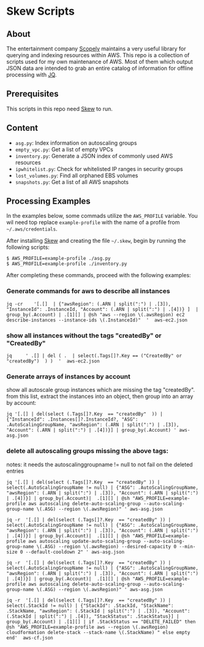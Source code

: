 # Skew Scripts

## About

The entertainment company [Scopely][Scopely] maintains a very useful library for
querying and indexing resources within AWS.  This repo is a collection of
scripts used for my own maintenance of AWS.  Most of them which output JSON
data are intended to grab an entire catalog of information for offline
processing with [JQ][JQ].

## Prerequisites

This scripts in this repo need [Skew][skew] to run.

## Content

  - `asg.py`: Index information on autoscaling groups
  - `empty_vpc.py`: Get a list of empty VPCs
  - `inventory.py`: Generate a JSON index of commonly used AWS resources
  - `ipwhitelist.py`: Check for whitelisted IP ranges in security groups
  - `lost_volumes.py`: Find all orphaned EBS volumes
  - `snapshots.py`: Get a list of all AWS snapshots

## Processing Examples

In the examples below, some commads utilize the `AWS_PROFILE` variable.  You wil need top replace `example-profile` with the name of a profile from `~/.aws/credentials`.

After installing [Skew][skew] and creating the file `~/.skew`, begin by running the following scripts:

```
$ AWS_PROFILE=example-profile ./asg.py
$ AWS_PROFILE=example-profile ./inventory.py
```

After completing these commands, proceed with the following examples: 

### Generate commands for aws to describe all instances

```
jq -cr    '[.[]  | {"awsRegion": (.ARN | split(":") | .[3]), "InstanceId": .InstanceId, "Account": (.ARN | split(":") | .[4])} ]  | group_by(.Account) | .[1][] | @sh "aws --region \(.awsRegion) ec2 describe-instances --instance-ids \(.InstanceId)"  '  aws-ec2.json
```

### show all instances without the tags "createdBy" or "CreatedBy"

```
jq     ' .[] | del ( .  | select(.Tags[]?.Key == ("CreatedBy" or "createdBy")  ) )  '  aws-ec2.json
```

### Generate arrays of instances by account

show all autoscale group instances  which are missing the tag "createdBy".  from this list, extract the instances into an object, then group into an array by account:

```
jq '[.[] | del(select (.Tags[]?.Key  == "createdBy"  )) | {"InstanceId": .Instances[]?.InstanceId?, "ASG": .AutoScalingGroupName, "awsRegion": (.ARN | split(":") | .[3]), "Account": (.ARN | split(":") | .[4])}] | group_by(.Account) ' aws-asg.json
```


### delete all autoscaling groups missing the above tags:
notes:  it needs the autoscalinggroupname != null to not fail on the deleted entries

```
jq '[.[] | del(select (.Tags[]?.Key  == "createdBy" )) |  select(.AutoScalingGroupName != null) | {"ASG": .AutoScalingGroupName, "awsRegion": (.ARN | split(":") | .[3]), "Account": (.ARN | split(":") | .[4])}] | group_by(.Account)|  .[1][] | @sh "AWS_PROFILE=example-profile aws autoscaling delete-auto-scaling-group --auto-scaling-group-name \(.ASG) --region \(.awsRegion)" ' aws-asg.json
```

```
jq -r  '[.[] | del(select (.Tags[]?.Key  == "createdBy" )) |  select(.AutoScalingGroupName != null) | {"ASG": .AutoScalingGroupName, "awsRegion": (.ARN | split(":") | .[3]), "Account": (.ARN | split(":") | .[4])}] | group_by(.Account)|  .[1][] | @sh "AWS_PROFILE=example-profile aws autoscaling update-auto-scaling-group --auto-scaling-group-name \(.ASG) --region \(.awsRegion) --desired-capacity 0 --min-size 0 --default-cooldown 2" ' aws-asg.json
```

```
jq -r  '[.[] | del(select (.Tags[]?.Key  == "createdBy" )) |  select(.AutoScalingGroupName != null) | {"ASG": .AutoScalingGroupName, "awsRegion": (.ARN | split(":") | .[3]), "Account": (.ARN | split(":") | .[4])}] | group_by(.Account)|  .[1][] | @sh "AWS_PROFILE=example-profile aws autoscaling delete-auto-scaling-group --auto-scaling-group-name \(.ASG) --region \(.awsRegion)" ' aws-asg.json
```

```
jq -r  '[.[] | del(select (.Tags[]?.Key  == "createdBy" )) | select(.StackId != null) | {"StackId": .StackId, "StackName": .StackName, "awsRegion": (.StackId | split(":") | .[3]), "Account": (.StackId | split(":") | .[4]), "StackStatus": .StackStatus}] | group_by(.Account) | .[1][] | if .StackStatus == "DELETE_FAILED" then @sh "AWS_PROFILE=example-profile aws --region \(.awsRegion) cloudformation delete-stack --stack-name \(.StackName) " else empty end'  aws-cf.json
```



[JQ]: https://stedolan.github.io/jq/
[Scopely]: http://scopely.com/
[skew]: https://github.com/scopely-devops/skew
